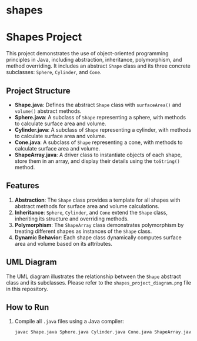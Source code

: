 # shapes
# Shapes Project

This project demonstrates the use of object-oriented programming principles in Java, including abstraction, inheritance, polymorphism, and method overriding. It includes an abstract `Shape` class and its three concrete subclasses: `Sphere`, `Cylinder`, and `Cone`. 

## Project Structure
- **Shape.java**: Defines the abstract `Shape` class with `surfaceArea()` and `volume()` abstract methods.
- **Sphere.java**: A subclass of `Shape` representing a sphere, with methods to calculate surface area and volume.
- **Cylinder.java**: A subclass of `Shape` representing a cylinder, with methods to calculate surface area and volume.
- **Cone.java**: A subclass of `Shape` representing a cone, with methods to calculate surface area and volume.
- **ShapeArray.java**: A driver class to instantiate objects of each shape, store them in an array, and display their details using the `toString()` method.

## Features
1. **Abstraction**: The `Shape` class provides a template for all shapes with abstract methods for surface area and volume calculations.
2. **Inheritance**: `Sphere`, `Cylinder`, and `Cone` extend the `Shape` class, inheriting its structure and overriding methods.
3. **Polymorphism**: The `ShapeArray` class demonstrates polymorphism by treating different shapes as instances of the `Shape` class.
4. **Dynamic Behavior**: Each shape class dynamically computes surface area and volume based on its attributes.

## UML Diagram
The UML diagram illustrates the relationship between the `Shape` abstract class and its subclasses. Please refer to the `shapes_project_diagram.png` file in this repository.

## How to Run
1. Compile all `.java` files using a Java compiler:
   ```bash
   javac Shape.java Sphere.java Cylinder.java Cone.java ShapeArray.java

